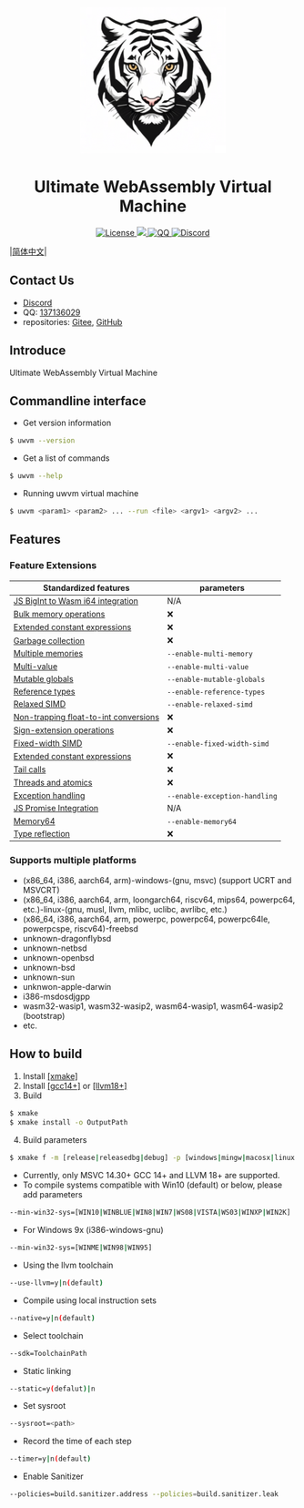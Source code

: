 <div style="text-align:center">
    <img src="documents/images/logo_256x256.png" , alt="logo" />
    <h1>Ultimate WebAssembly Virtual Machine</h1>
    <a href="LICENSE.md">
        <img src="https://img.shields.io/badge/License-Apache%202.0-green.svg" , alt="License" />
    </a>
    <a href="https://en.cppreference.com">
        <img src="https://img.shields.io/badge/language-c++23-blue.svg" ,alt="cppreference" />
    </a>
    <a
        href="http://qm.qq.com/cgi-bin/qm/qr?_wv=1027&k=VwOd_SiQ31UIiX_QtI047ngYYgkzvvlB&authKey=HJecYKgB1HQCtIplBkNjeSxlat8OgNXtk47QURCS6y2c7dAifwHaKZaURIci6yE3&noverify=0&group_code=137136029">
        <img src="https://img.shields.io/badge/chat-on%20QQ-red.svg" , alt="QQ" />
    </a>
    <a
        href="https://discord.gg/xkvGy79e">
        <img src="https://img.shields.io/badge/chat-on%20Discord-7289da.svg" , alt="Discord" />
    </a>
</div>

|[简体中文](README.zh_CN.md)|

## Contact Us

- [Discord](https://discord.gg/xkvGy79e)
- QQ: [137136029](http://qm.qq.com/cgi-bin/qm/qr?_wv=1027&k=VwOd_SiQ31UIiX_QtI047ngYYgkzvvlB&authKey=HJecYKgB1HQCtIplBkNjeSxlat8OgNXtk47QURCS6y2c7dAifwHaKZaURIci6yE3&noverify=0&group_code=137136029)
- repositories: [Gitee](https://gitee.com/UltiELF/uwvm), [GitHub](https://github.com/UltiELF/uwvm)

## Introduce
Ultimate WebAssembly Virtual Machine

## Commandline interface
* Get version information
```bash
$ uwvm --version
```
* Get a list of commands
```bash
$ uwvm --help
```
* Running uwvm virtual machine
```bash
$ uwvm <param1> <param2> ... --run <file> <argv1> <argv2> ...
```

## Features
### Feature Extensions
| Standardized features                                                                                                                              |     parameters                     |
|----------------------------------------------------------------------------------------------------------------------------------------------------|------------------------------------|
| [JS BigInt to Wasm i64 integration](https://github.com/WebAssembly/JS-BigInt-integration)                                                          |  N/A                               |
| [Bulk memory operations](https://github.com/WebAssembly/bulk-memory-operations/blob/master/proposals/bulk-memory-operations/Overview.md)           |  :x:                               |
| [Extended constant expressions](https://github.com/WebAssembly/extended-const/blob/master/proposals/extended-const/Overview.md)                    |  :x:                               |
| [Garbage collection](https://github.com/WebAssembly/gc)                                                                                            |  :x:                               |
| [Multiple memories](https://github.com/WebAssembly/multi-memory/blob/master/proposals/multi-memory/Overview.md)                                    |  ```--enable-multi-memory```       |
| [Multi-value](https://github.com/WebAssembly/spec/blob/master/proposals/multi-value/Overview.md)                                                   |  ```--enable-multi-value```        |
| [Mutable globals](https://github.com/WebAssembly/mutable-global/blob/master/proposals/mutable-global/Overview.md)                                  |  ```--enable-mutable-globals```    |
| [Reference types](https://github.com/WebAssembly/reference-types/blob/master/proposals/reference-types/Overview.md)                                |  ```--enable-reference-types```    |
| [Relaxed SIMD](https://github.com/WebAssembly/relaxed-simd/tree/main/proposals/relaxed-simd)                                                       |  ```--enable-relaxed-simd```       |
| [Non-trapping float-to-int conversions](https://github.com/WebAssembly/spec/blob/master/proposals/nontrapping-float-to-int-conversion/Overview.md) |  :x:                               |
| [Sign-extension operations](https://github.com/WebAssembly/spec/blob/master/proposals/sign-extension-ops/Overview.md)                              |  :x:                               |
| [Fixed-width SIMD](https://github.com/WebAssembly/simd/blob/master/proposals/simd/SIMD.md)                                                         |  ```--enable-fixed-width-simd```   |
| [Extended constant expressions](https://github.com/WebAssembly/extended-const/blob/master/proposals/extended-const/Overview.md)                    |  :x:                               |
| [Tail calls](https://github.com/WebAssembly/tail-call/blob/master/proposals/tail-call/Overview.md)                                                 |  :x:                               |
| [Threads and atomics](https://github.com/WebAssembly/threads/blob/master/proposals/threads/Overview.md)                                            |  :x:                               |
| [Exception handling](https://github.com/WebAssembly/exception-handling/blob/master/proposals/exception-handling/Exceptions.md)                     |  ```--enable-exception-handling``` |
| [JS Promise Integration](https://github.com/WebAssembly/js-promise-integration)                                                                    |  N/A                               |
| [Memory64](https://github.com/WebAssembly/memory64/blob/master/proposals/memory64/Overview.md)                                                     |  ```--enable-memory64```           |
| [Type reflection](https://github.com/WebAssembly/js-types/blob/main/proposals/js-types/Overview.md)                                                |  :x:                               |

### Supports multiple platforms
* (x86\_64, i386, aarch64, arm)-windows-(gnu, msvc) (support UCRT and MSVCRT)
* (x86\_64, i386, aarch64, arm, loongarch64, riscv64, mips64, powerpc64, etc.)-linux-(gnu, musl, llvm, mlibc, uclibc, avrlibc, etc.)
* (x86\_64, i386, aarch64, arm, powerpc, powerpc64, powerpc64le, powerpcspe, riscv64)-freebsd
* unknown-dragonflybsd
* unknown-netbsd
* unknown-openbsd
* unknown-bsd
* unknown-sun
* unknwon-apple-darwin
* i386-msdosdjgpp
* wasm32-wasip1, wasm32-wasip2, wasm64-wasip1, wasm64-wasip2 (bootstrap)
* etc.

## How to build
1. Install [[xmake]](https://github.com/xmake-io/xmake/)
2. Install [[gcc14+]](https://github.com/trcrsired/gcc-releases/releases) or [[llvm18+]](https://github.com/trcrsired/llvm-releases/releases)
3. Build
```bash
$ xmake 
$ xmake install -o OutputPath 
```
4. Build parameters
```bash
$ xmake f -m [release|releasedbg|debug] -p [windows|mingw|macosx|linux|iphoneos ..] -a [x86_64|i386|arm|aarch64 ..] --cppstdlib=[default|libstdc++|libc++] ..
```
* Currently, only MSVC 14.30+ GCC 14+ and LLVM 18+ are supported.
* To compile systems compatible with Win10 (default) or below, please add parameters
```bash 
--min-win32-sys=[WIN10|WINBLUE|WIN8|WIN7|WS08|VISTA|WS03|WINXP|WIN2K] 
```
* For Windows 9x (i386-windows-gnu)
```bash 
--min-win32-sys=[WINME|WIN98|WIN95]
```
* Using the llvm toolchain
```bash 
--use-llvm=y|n(default)
```
* Compile using local instruction sets
```bash 
--native=y|n(default)
```
* Select toolchain
```bash 
--sdk=ToolchainPath
```
* Static linking
```bash 
--static=y(defalut)|n
```
* Set sysroot
```bash 
--sysroot=<path>
```
* Record the time of each step
```bash 
--timer=y|n(default)
```
* Enable Sanitizer
```bash 
--policies=build.sanitizer.address --policies=build.sanitizer.leak
```

